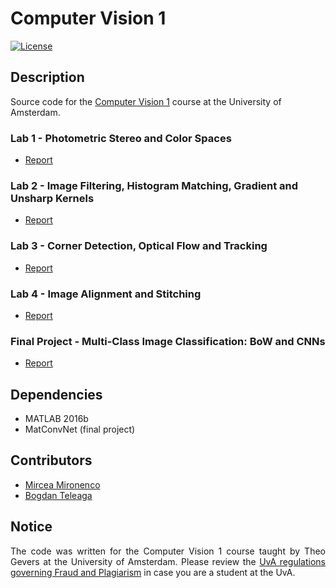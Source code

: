 # Computer Vision 1

[![License](http://img.shields.io/:license-mit-blue.svg)](LICENSE)

## Description

Source code for the [Computer Vision 1](http://coursecatalogue.uva.nl/xmlpages/page/2016-2017-en/search-course/course/27164) course at the University of Amsterdam.

### Lab 1 - Photometric Stereo and Color Spaces
- [Report](lab_1/report.pdf)

### Lab 2 - Image Filtering, Histogram Matching, Gradient and Unsharp Kernels
- [Report](lab_2/report.pdf)

### Lab 3 - Corner Detection, Optical Flow and Tracking
- [Report](lab_3/report.pdf)

### Lab 4 - Image Alignment and Stitching
- [Report](lab_4/report.pdf)

### Final Project - Multi-Class Image Classification: BoW and CNNs
- [Report](final_project/report.pdf)

## Dependencies
- MATLAB 2016b
- MatConvNet (final project)

## Contributors

- [Mircea Mironenco](https://github.com/danakianfar)
- [Bogdan Teleaga](https://github.com/bogdanteleaga)

## Notice

<p align="justify">
The code was written for the Computer Vision 1 course taught by Theo Gevers at the University of Amsterdam. Please review the <a href="http://student.uva.nl/en/content/az/plagiarism-and-fraud/plagiarism-and-fraud.html">UvA regulations governing Fraud and Plagiarism</a> in case you are a student at the UvA.
</p>
